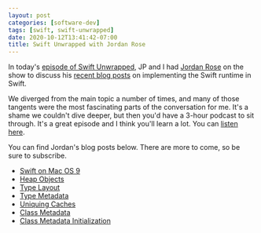 ```yaml
---
layout: post
categories: [software-dev]
tags: [swift, swift-unwrapped]
date: 2020-10-12T13:41:42-07:00
title: Swift Unwrapped with Jordan Rose
---
```


In today's [episode of Swift Unwrapped](https://swiftunwrapped.github.io/episodes/1DMLbJg5/), JP and I had [Jordan Rose](https://twitter.com/UINT_MIN) on the show to discuss his [recent blog posts](https://belkadan.com/blog/tags/swift-runtime/) on implementing the Swift runtime in Swift.

<!--excerpt-->

We diverged from the main topic a number of times, and many of those tangents were the most fascinating parts of the conversation for me. It's a shame we couldn't dive deeper, but then you'd have a 3-hour podcast to sit through. It's a great episode and I think you'll learn a lot. You can [listen here](https://swiftunwrapped.github.io/episodes/1DMLbJg5/).

You can find Jordan's blog posts below. There are more to come, so be sure to subscribe.

* [Swift on Mac OS 9](https://belkadan.com/blog/2020/04/Swift-on-Mac-OS-9/)
* [Heap Objects](https://belkadan.com/blog/2020/08/Swift-Runtime-Heap-Objects/)
* [Type Layout](https://belkadan.com/blog/2020/09/Swift-Runtime-Type-Layout/)
* [Type Metadata](https://belkadan.com/blog/2020/09/Swift-Runtime-Type-Metadata/)
* [Uniquing Caches](https://belkadan.com/blog/2020/09/Swift-Runtime-Uniquing-Caches/)
* [Class Metadata](https://belkadan.com/blog/2020/09/Swift-Runtime-Class-Metadata/)
* [Class Metadata Initialization](https://belkadan.com/blog/2020/10/Swift-Runtime-Class-Metadata-Initialization/)
